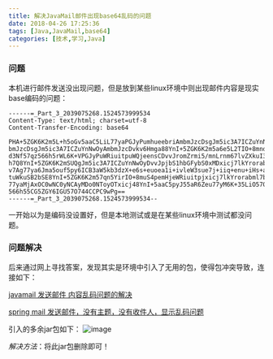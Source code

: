 ```yaml
---
title: 解决JavaMail邮件出现base64乱码的问题
date: 2018-04-26 17:25:36
tags: [Java,JavaMail,base64]
categories: [技术,学习,Java]
---
```


### 问题

本机进行邮件发送没出现问题，但是放到某些linux环境中则出现邮件内容是现实base编码的问题：

```
------=_Part_3_2039075268.1524573999534
Content-Type: text/html; charset=utf-8
Content-Transfer-Encoding: base64
 
PHA+5ZGK6K2m5L+h5oGv5aaC5LiL77yaPGJyPumhueebriAmbmJzcDsgJm5ic3A7ICZuYnNwOyAm
bmJzcDsgJm5ic3A7ICZuYnNwOyAmbmJzcDvkv6Hmga88YnI+5ZGK6K2m5a6e5L2TIO+8mndpbmRv
d3Nf57qz566h5rWL6K+VPGJyPuWRiuitpuWQjeensCDvvJromZrmi5/mnLrnm67lvZXkuI3kuIDo
h7Q8YnI+5ZGK6K2mSUQgJm5ic3A7ICZuYnNwOyDvvJpjbS1hbGFybS0xMDxicj7lkYrorabmj4/o
v7Ag77ya6Jma5ouf5py6ICB3aW5kb3dzX+e6s+euoea1i+ivleW3sue7j+iiq+enu+iHs+aWh+S7
tuWkuSB2bSE8YnI+5ZGK6K2m57qn5YirIO+8muS4pemHjeWRiuitpjxicj7lkYrorabml7bpl7Qg
77yaMjAxOC0wNC0yNCAyMDo0NToyOTxicj48YnI+5aaC5pyJ55aR6Zeu77yM6K+35LiO57O757uf
566h55CG5ZGY6IGU57O744CCPC9wPg==
------=_Part_3_2039075268.1524573999534--
```



一开始以为是编码没设置好，但是本地测试或是在某些linux环境中测试都没问题。

<!--more-->



### 问题解决

后来通过网上寻找答案，发现其实是环境中引入了无用的包，使得包冲突导致，连接如下：

[javamail 发送邮件 内容乱码问题的解决](http://yanghengtao.iteye.com/blog/1924276)

[spring mail 发送邮件，没有主题，没有收件人，显示乱码问题](http://jeyke.iteye.com/blog/1441548)

引入的多余jar包如下：
![image](https://note.youdao.com/yws/public/resource/92d9bb9b2b48a12e9ca04faaf8368cd6/xmlnote/67976E0A5CDE450E8E981492CCE25620/9342)

*解决方法*：将此jar包删除即可！